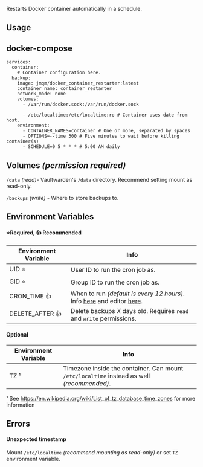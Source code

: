 Restarts Docker container automatically in a schedule.

## Usage

## docker-compose
```
services:
  container:
    # Container configuration here.
  backup:
    image: jmqm/docker_container_restarter:latest
    container_name: container_restarter
    network_mode: none
    volumes:
      - /var/run/docker.sock:/var/run/docker.sock

      - /etc/localtime:/etc/localtime:ro # Container uses date from host.
    environment:
      - CONTAINER_NAMES=container # One or more, separated by spaces
      - OPTIONS=--time 300 # Five minutes to wait before killing container(s)
      - SCHEDULE=0 5 * * * # 5:00 AM daily

```

## Volumes _(permission required)_
`/data` _(read)_- Vaultwarden's `/data` directory. Recommend setting mount as read-only.

`/backups` _(write)_ - Where to store backups to.

## Environment Variables
#### ⭐Required, 👍 Recommended
| Environment Variable | Info                                                                                                     |
| -------------------- | -------------------------------------------------------------------------------------------------------- |
| UID                ⭐| User ID to run the cron job as.                                                                          |
| GID                ⭐| Group ID to run the cron job as.                                                                         |
| CRON_TIME          👍| When to run _(default is every 12 hours)_. Info [here][cron-format-wiki] and editor [here][cron-editor]. |
| DELETE_AFTER       👍| Delete backups _X_ days old. Requires `read` and `write` permissions.                                    |

#### Optional
| Environment Variable | Info                                                                                       |
| -------------------- | ------------------------------------------------------------------------------------------ |
| TZ ¹                 | Timezone inside the container. Can mount `/etc/localtime` instead as well _(recommended)_. |

¹ See <https://en.wikipedia.org/wiki/List_of_tz_database_time_zones> for more information

## Errors
#### Unexpected timestamp
Mount `/etc/localtime` _(recommend mounting as read-only)_ or set `TZ` environment variable.

[cron-format-wiki]: https://www.ibm.com/docs/en/db2oc?topic=task-unix-cron-format
[cron-editor]: https://crontab.guru/
